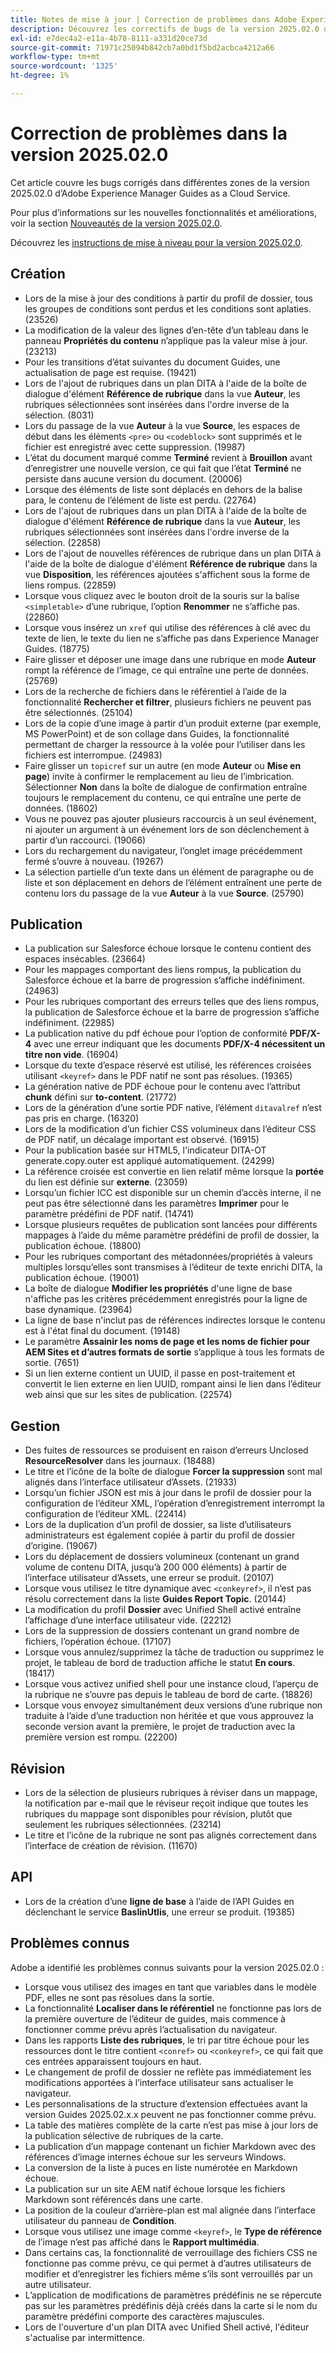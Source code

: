 ```yaml
---
title: Notes de mise à jour | Correction de problèmes dans Adobe Experience Manager Guides, version 2025.02.0
description: Découvrez les correctifs de bugs de la version 2025.02.0 d’Adobe Experience Manager Guides as a Cloud Service.
exl-id: e7dec4a2-e11a-4b78-8111-a331d20ce73d
source-git-commit: 71971c25094b842cb7a0bd1f5bd2acbca4212a66
workflow-type: tm+mt
source-wordcount: '1325'
ht-degree: 1%

---
```


# Correction de problèmes dans la version 2025.02.0

Cet article couvre les bugs corrigés dans différentes zones de la version 2025.02.0 d’Adobe Experience Manager Guides as a Cloud Service.

Pour plus d’informations sur les nouvelles fonctionnalités et améliorations, voir la section [Nouveautés de la version 2025.02.0](whats-new-2025-02-0.md).

Découvrez les [instructions de mise à niveau pour la version 2025.02.0](upgrade-instructions-2025-02-0.md).


## Création

- Lors de la mise à jour des conditions à partir du profil de dossier, tous les groupes de conditions sont perdus et les conditions sont aplaties. (23526)
- La modification de la valeur des lignes d’en-tête d’un tableau dans le panneau **Propriétés du contenu** n’applique pas la valeur mise à jour. (23213)
- Pour les transitions d’état suivantes du document Guides, une actualisation de page est requise. (19421)
- Lors de l&#39;ajout de rubriques dans un plan DITA à l&#39;aide de la boîte de dialogue d&#39;élément **Référence de rubrique** dans la vue **Auteur**, les rubriques sélectionnées sont insérées dans l&#39;ordre inverse de la sélection. (8031)
- Lors du passage de la vue **Auteur** à la vue **Source**, les espaces de début dans les éléments `<pre>` ou `<codeblock>` sont supprimés et le fichier est enregistré avec cette suppression. (19987)
- L’état du document marqué comme **Terminé** revient à **Brouillon** avant d’enregistrer une nouvelle version, ce qui fait que l’état **Terminé** ne persiste dans aucune version du document. (20006)
- Lorsque des éléments de liste sont déplacés en dehors de la balise para, le contenu de l’élément de liste est perdu. (22764)
- Lors de l&#39;ajout de rubriques dans un plan DITA à l&#39;aide de la boîte de dialogue d&#39;élément **Référence de rubrique** dans la vue **Auteur**, les rubriques sélectionnées sont insérées dans l&#39;ordre inverse de la sélection. (22858)
- Lors de l&#39;ajout de nouvelles références de rubrique dans un plan DITA à l&#39;aide de la boîte de dialogue d&#39;élément **Référence de rubrique** dans la vue **Disposition**, les références ajoutées s&#39;affichent sous la forme de liens rompus. (22859)
- Lorsque vous cliquez avec le bouton droit de la souris sur la balise `<simpletable>` d’une rubrique, l’option **Renommer** ne s’affiche pas. (22860)
- Lorsque vous insérez un `xref` qui utilise des références à clé avec du texte de lien, le texte du lien ne s’affiche pas dans Experience Manager Guides. (18775)
- Faire glisser et déposer une image dans une rubrique en mode **Auteur** rompt la référence de l’image, ce qui entraîne une perte de données. (25769)
- Lors de la recherche de fichiers dans le référentiel à l’aide de la fonctionnalité **Rechercher et filtrer**, plusieurs fichiers ne peuvent pas être sélectionnés. (25104)
- Lors de la copie d’une image à partir d’un produit externe (par exemple, MS PowerPoint) et de son collage dans Guides, la fonctionnalité permettant de charger la ressource à la volée pour l’utiliser dans les fichiers est interrompue. (24983)
- Faire glisser un `topicref` sur un autre (en mode **Auteur** ou **Mise en page**) invite à confirmer le remplacement au lieu de l’imbrication. Sélectionner **Non** dans la boîte de dialogue de confirmation entraîne toujours le remplacement du contenu, ce qui entraîne une perte de données. (18602)
- Vous ne pouvez pas ajouter plusieurs raccourcis à un seul événement, ni ajouter un argument à un événement lors de son déclenchement à partir d’un raccourci. (19066)
- Lors du rechargement du navigateur, l’onglet image précédemment fermé s’ouvre à nouveau. (19267)
- La sélection partielle d’un texte dans un élément de paragraphe ou de liste et son déplacement en dehors de l’élément entraînent une perte de contenu lors du passage de la vue **Auteur** à la vue **Source**. (25790)

## Publication

- La publication sur Salesforce échoue lorsque le contenu contient des espaces insécables. (23664)
- Pour les mappages comportant des liens rompus, la publication du Salesforce échoue et la barre de progression s’affiche indéfiniment. (24963)
- Pour les rubriques comportant des erreurs telles que des liens rompus, la publication de Salesforce échoue et la barre de progression s’affiche indéfiniment. (22985)
- La publication native du pdf échoue pour l’option de conformité **PDF/X-4** avec une erreur indiquant que les documents **PDF/X-4 nécessitent un titre non vide**. (16904)
- Lorsque du texte d’espace réservé est utilisé, les références croisées utilisant `<keyref>` dans le PDF natif ne sont pas résolues. (19365)
- La génération native de PDF échoue pour le contenu avec l’attribut **chunk** défini sur **to-content**. (21772)
- Lors de la génération d’une sortie PDF native, l’élément `ditavalref` n’est pas pris en charge. (16320)
- Lors de la modification d’un fichier CSS volumineux dans l’éditeur CSS de PDF natif, un décalage important est observé. (16915)
- Pour la publication basée sur HTML5, l&#39;indicateur DITA-OT generate.copy.outer est appliqué automatiquement. (24299)
- La référence croisée est convertie en lien relatif même lorsque la **portée** du lien est définie sur **externe**. (23059)
- Lorsqu’un fichier ICC est disponible sur un chemin d’accès interne, il ne peut pas être sélectionné dans les paramètres **Imprimer** pour le paramètre prédéfini de PDF natif. (14741)
- Lorsque plusieurs requêtes de publication sont lancées pour différents mappages à l’aide du même paramètre prédéfini de profil de dossier, la publication échoue. (18800)
- Pour les rubriques comportant des métadonnées/propriétés à valeurs multiples lorsqu’elles sont transmises à l’éditeur de texte enrichi DITA, la publication échoue. (19001)
- La boîte de dialogue **Modifier les propriétés** d&#39;une ligne de base n&#39;affiche pas les critères précédemment enregistrés pour la ligne de base dynamique.  (23964)
- La ligne de base n&#39;inclut pas de références indirectes lorsque le contenu est à l&#39;état final du document. (19148)
- Le paramètre **Assainir les noms de page et les noms de fichier pour AEM Sites et d’autres formats de sortie** s’applique à tous les formats de sortie. (7651)
- Si un lien externe contient un UUID, il passe en post-traitement et convertit le lien externe en lien UUID, rompant ainsi le lien dans l’éditeur web ainsi que sur les sites de publication. (22574)


## Gestion

- Des fuites de ressources se produisent en raison d’erreurs Unclosed **ResourceResolver** dans les journaux. (18488)
- Le titre et l’icône de la boîte de dialogue **Forcer la suppression** sont mal alignés dans l’interface utilisateur d’Assets. (21933)
- Lorsqu’un fichier JSON est mis à jour dans le profil de dossier pour la configuration de l’éditeur XML, l’opération d’enregistrement interrompt la configuration de l’éditeur XML. (22414)
- Lors de la duplication d’un profil de dossier, sa liste d’utilisateurs administrateurs est également copiée à partir du profil de dossier d’origine. (19067)
- Lors du déplacement de dossiers volumineux (contenant un grand volume de contenu DITA, jusqu’à 200 000 éléments) à partir de l’interface utilisateur d’Assets, une erreur se produit. (20107)
- Lorsque vous utilisez le titre dynamique avec `<conkeyref>`, il n’est pas résolu correctement dans la liste **Guides Report Topic**. (20144)
- La modification du profil **Dossier** avec Unified Shell activé entraîne l’affichage d’une interface utilisateur vide. (22212)
- Lors de la suppression de dossiers contenant un grand nombre de fichiers, l’opération échoue. (17107)
- Lorsque vous annulez/supprimez la tâche de traduction ou supprimez le projet, le tableau de bord de traduction affiche le statut **En cours**. (18417)
- Lorsque vous activez unified shell pour une instance cloud, l’aperçu de la rubrique ne s’ouvre pas depuis le tableau de bord de carte. (18826)
- Lorsque vous envoyez simultanément deux versions d’une rubrique non traduite à l’aide d’une traduction non héritée et que vous approuvez la seconde version avant la première, le projet de traduction avec la première version est rompu. (22200)


## Révision

- Lors de la sélection de plusieurs rubriques à réviser dans un mappage, la notification par e-mail que le réviseur reçoit indique que toutes les rubriques du mappage sont disponibles pour révision, plutôt que seulement les rubriques sélectionnées. (23214)
- Le titre et l’icône de la rubrique ne sont pas alignés correctement dans l’interface de création de révision. (11670)


## API

- Lors de la création d’une **ligne de base** à l’aide de l’API Guides en déclenchant le service **BaslinUtlis**, une erreur se produit. (19385)

## Problèmes connus

Adobe a identifié les problèmes connus suivants pour la version 2025.02.0 :

- Lorsque vous utilisez des images en tant que variables dans le modèle PDF, elles ne sont pas résolues dans la sortie.
- La fonctionnalité **Localiser dans le référentiel** ne fonctionne pas lors de la première ouverture de l’éditeur de guides, mais commence à fonctionner comme prévu après l’actualisation du navigateur.
- Dans les rapports **Liste des rubriques**, le tri par titre échoue pour les ressources dont le titre contient `<conref>` ou `<conkeyref>`, ce qui fait que ces entrées apparaissent toujours en haut.
- Le changement de profil de dossier ne reflète pas immédiatement les modifications apportées à l’interface utilisateur sans actualiser le navigateur.
- Les personnalisations de la structure d’extension effectuées avant la version Guides 2025.02.x.x peuvent ne pas fonctionner comme prévu.
- La table des matières complète de la carte n’est pas mise à jour lors de la publication sélective de rubriques de la carte.
- La publication d’un mappage contenant un fichier Markdown avec des références d’image internes échoue sur les serveurs Windows.
- La conversion de la liste à puces en liste numérotée en Markdown échoue.
- La publication sur un site AEM natif échoue lorsque les fichiers Markdown sont référencés dans une carte.
- La position de la couleur d’arrière-plan est mal alignée dans l’interface utilisateur du panneau de **Condition**.
- Lorsque vous utilisez une image comme `<keyref>`, le **Type de référence** de l’image n’est pas affiché dans le **Rapport multimédia**.
- Dans certains cas, la fonctionnalité de verrouillage des fichiers CSS ne fonctionne pas comme prévu, ce qui permet à d’autres utilisateurs de modifier et d’enregistrer les fichiers même s’ils sont verrouillés par un autre utilisateur.
- L’application de modifications de paramètres prédéfinis ne se répercute pas sur les paramètres prédéfinis déjà créés dans la carte si le nom du paramètre prédéfini comporte des caractères majuscules.
- Lors de l&#39;ouverture d&#39;un plan DITA avec Unified Shell activé, l&#39;éditeur s&#39;actualise par intermittence.
